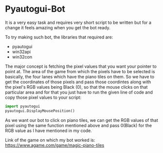 # Pyautogui-Bot

It is a very easy task and requires very short script to be written but for a change it feels amazing when you get the bot ready.

To try making such bot, the libraries that required are: 
- pyautogui
- win32api
- win32con


The major concept is fetching the pixel values that you want your pointer to point at. The area of the game from which the pixels have to be selected is basically, the four lanes which have the piano tiles on them. So we have to get the coordinates of those pixels and pass those coordintes along with the pixel's RGB values being Black (0), so that the mouse clicks on that particular area and for that you just have to run the given line of code and copy those pixel values to your script:

```Python
import pyautogui 
pyautogui.DisplayMousePosition()
```

As we want our bot to click on piano tiles, we can get the RGB values of that pixel using the same function mentioned above and pass 0(Black) for the RGB value as I have mentioned in my code.

Link of the game on which my bot worked is:
https://www.agame.com/game/magic-piano-tiles

